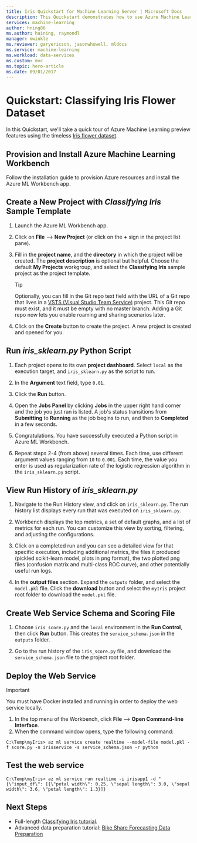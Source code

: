 ```yaml
---
title: Iris Quickstart for Machine Learning Server | Microsoft Docs
description: This Quickstart demonstrates how to use Azure Machine Learning to process the timeless Iris flower dataset with the Azure Machine Learning Workbench.
services: machine-learning
author: hning86
ms.author: haining, raymondl
manager: mwinkle
ms.reviewer: garyericson, jasonwhowell, mldocs
ms.service: machine-learning
ms.workload: data-services
ms.custom: mvc
ms.topic: hero-article
ms.date: 09/01/2017
---
```


# Quickstart: Classifying Iris Flower Dataset
In this Quickstart, we'll take a quick tour of Azure Machine Learning preview features using the timeless [Iris flower dataset](https://en.wikipedia.org/wiki/iris_flower_data_set). 

## Provision and Install Azure Machine Learning Workbench
Follow the installation guide to provision Azure resources and install the Azure ML Workbench app.

## Create a New Project with _Classifying Iris_ Sample Template 
1. Launch the Azure ML Workbench app. 

2. Click on **File** --> **New Project** (or click on the **+** sign in the project list pane). 

3. Fill in the **project name**, and the **directory** in which the project will be created. The **project description** is optional but helpful. Choose the default **My Projects** workgroup, and select the **Classifying Iris** sample project as the project template.

    >[!TIP]
    >Optionally, you can fill in the Git repo text field with the URL of a Git repo that lives in a [VSTS (Visual Studio Team Service)](https://www.visualstudio.com) project. This Git repo must exist, and it must be empty with no master branch. Adding a Git repo now lets you enable roaming and sharing scenarios later.

4. Click on the **Create** button to create the project. A new project is created and opened for you.

## Run _iris_sklearn.py_ Python Script
1. Each project opens to its own **project dashboard**. Select `local` as the execution target, and `iris_sklearn.py` as the script to run.

2. In the **Argument** text field, type `0.01`.

3. Click the **Run** button.

4. Open the **Jobs Panel** by clicking **Jobs** in the upper right hand corner and the job you just ran is listed. A job's status transitions from **Submitting** to **Running** as the job begins to run, and then to **Completed** in a few seconds. 

5. Congratulations. You have successfully executed a Python script in Azure ML Workbench.

6. Repeat steps 2-4 (from above) several times. Each time, use different argument values ranging from `10` to `0.001`. Each time, the value you enter is used as regularization rate of the logistic regression algorithm in the `iris_sklearn.py` script.

## View Run History of _iris_sklearn.py_
1. Navigate to the Run History view, and click on `iris_sklearn.py`. The run history list displays every run that was executed on `iris_sklearn.py`. 

2. Workbench displays the top metrics, a set of default graphs, and a list of metrics for each run. You can customize this view by sorting, filtering, and adjusting the configurations.

3. Click on a completed run and you can see a detailed view for that specific execution, including additional metrics, the files it produced (pickled scikit-learn model, plots in png format), the two plotted png files (confusion matrix and multi-class ROC curve), and other potentially useful run logs.

4. In the **output files** section. Expand the `outputs` folder, and select the `model.pkl` file. Click the **download** button and select the `myIris` project root folder to download the `model.pkl` file.

## Create Web Service Schema and Scoring File
1. Choose `iris_score.py` and the `local` environment in the **Run Control**, then click **Run** button. This creates the `service_schema.json` in the `outputs` folder.

2. Go to the run history of the `iris_score.py` file, and download the `service_schema.json` file to the project root folder.

## Deploy the Web Service
>[!IMPORTANT]
>You must have Docker installed and running in order to deploy the web service locally.
1. In the top menu of the Workbench, click **File** --> **Open Command-line Interface**.
2. When the command window opens, type the following command:

```batch
C:\Temp\myIris> az ml service create realtime --model-file model.pkl -f score.py -n irisservice -s service_schema.json -r python
```
 
## Test the web service
```batch
C:\Temp\myIris> az ml service run realtime -i irisapp1 -d "{\"input_df\": [{\"petal width\": 0.25, \"sepal length\": 3.0, \"sepal width\": 3.6, \"petal length\": 1.3}]} 
```

## Next Steps
- Full-length [Classifying Iris tutorial](tutorial-classifying-iris-part-1.md).
- Advanced data preparation tutorial: [Bike Share Forecasting Data Preparation](./doc-template-tutorial.md)
